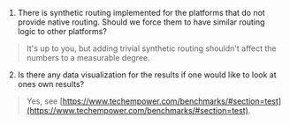 1. There is synthetic routing implemented for the platforms that do not provide native routing. Should we force them to have similar routing logic to other platforms?

> It's up to you, but adding trivial synthetic routing shouldn't affect the numbers to a measurable degree.

2. Is there any data visualization for the results if one would like to look at ones own results?

> Yes, see [https://www.techempower.com/benchmarks/#section=test](https://www.techempower.com/benchmarks/#section=test).
